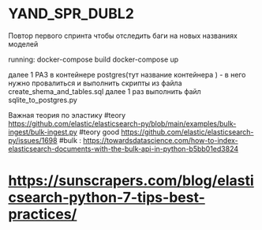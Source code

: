 # YAND_SPR_DUBL2
Повтор первого спринта чтобы отследить баги на новых названиях моделей 


running:
docker-compose build
docker-compose up

далее 1 РАЗ в контейнере postgres(тут название контейнера ) - в него нужно провалиться и выполнить скрипты из файла create_shema_and_tables.sql
далее 1 раз выполнить файл sqlite_to_postgres.py

Важная теория по эластику
#teory https://github.com/elastic/elasticsearch-py/blob/main/examples/bulk-ingest/bulk-ingest.py
#teory good https://github.com/elastic/elasticsearch-py/issues/1698
#bulk : https://towardsdatascience.com/how-to-index-elasticsearch-documents-with-the-bulk-api-in-python-b5bb01ed3824
# https://sunscrapers.com/blog/elasticsearch-python-7-tips-best-practices/